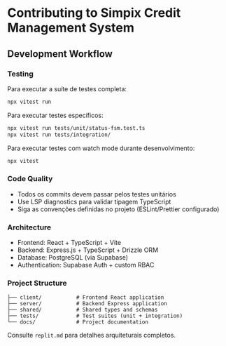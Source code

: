 # Contributing to Simpix Credit Management System

## Development Workflow

### Testing
Para executar a suíte de testes completa:
```bash
npx vitest run
```

Para executar testes específicos:
```bash
npx vitest run tests/unit/status-fsm.test.ts
npx vitest run tests/integration/
```

Para executar testes com watch mode durante desenvolvimento:
```bash
npx vitest
```

### Code Quality
- Todos os commits devem passar pelos testes unitários
- Use LSP diagnostics para validar tipagem TypeScript
- Siga as convenções definidas no projeto (ESLint/Prettier configurado)

### Architecture
- Frontend: React + TypeScript + Vite
- Backend: Express.js + TypeScript + Drizzle ORM
- Database: PostgreSQL (via Supabase)
- Authentication: Supabase Auth + custom RBAC

### Project Structure
```
├── client/           # Frontend React application
├── server/           # Backend Express application  
├── shared/           # Shared types and schemas
├── tests/            # Test suites (unit + integration)
└── docs/             # Project documentation
```

Consulte `replit.md` para detalhes arquiteturais completos.